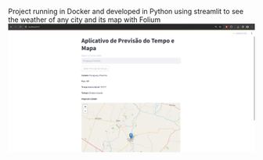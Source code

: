 Project running in Docker and developed in Python using streamlit to see the weather of any city and its map with Folium
![App rodando em localhost:8501](clima.PNG)
